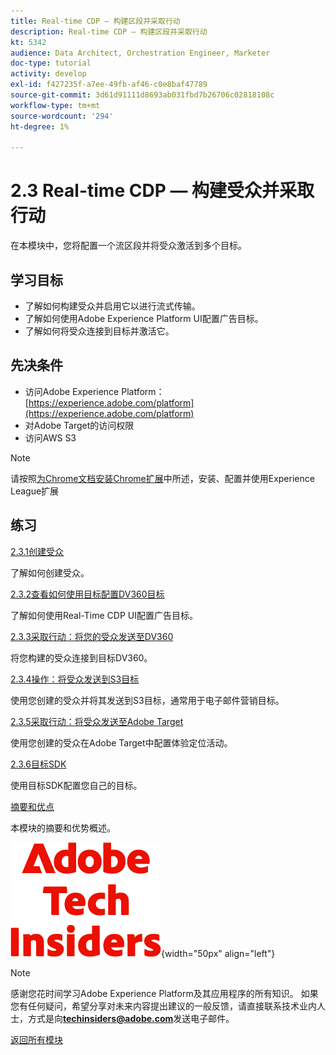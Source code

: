 ```yaml
---
title: Real-time CDP — 构建区段并采取行动
description: Real-time CDP — 构建区段并采取行动
kt: 5342
audience: Data Architect, Orchestration Engineer, Marketer
doc-type: tutorial
activity: develop
exl-id: f427235f-a7ee-49fb-af46-c0e8baf47789
source-git-commit: 3d61d91111d8693ab031fbd7b26706c02818108c
workflow-type: tm+mt
source-wordcount: '294'
ht-degree: 1%

---
```


# 2.3 Real-time CDP — 构建受众并采取行动

在本模块中，您将配置一个流区段并将受众激活到多个目标。

## 学习目标

- 了解如何构建受众并启用它以进行流式传输。
- 了解如何使用Adobe Experience Platform UI配置广告目标。
- 了解如何将受众连接到目标并激活它。

## 先决条件

- 访问Adobe Experience Platform： [https://experience.adobe.com/platform](https://experience.adobe.com/platform)
- 对Adobe Target的访问权限
- 访问AWS S3

>[!NOTE]
>
>请按照[为Chrome文档安装Chrome扩展](../../../getting-started/gettingstarted/ex1.md)中所述，安装、配置并使用Experience League扩展

## 练习

[2.3.1创建受众](./ex1.md)

了解如何创建受众。

[2.3.2查看如何使用目标配置DV360目标](./ex2.md)

了解如何使用Real-Time CDP UI配置广告目标。

[2.3.3采取行动：将您的受众发送至DV360](./ex3.md)

将您构建的受众连接到目标DV360。

[2.3.4操作：将受众发送到S3目标](./ex4.md)

使用您创建的受众并将其发送到S3目标，通常用于电子邮件营销目标。

[2.3.5采取行动：将受众发送至Adobe Target](./ex5.md)

使用您创建的受众在Adobe Target中配置体验定位活动。

[2.3.6目标SDK](./ex6.md)

使用目标SDK配置您自己的目标。

[摘要和优点](./summary.md)

本模块的摘要和优势概述。

![技术内部人士](./../../../../assets/images/techinsiders.png){width="50px" align="left"}

>[!NOTE]
>
>感谢您花时间学习Adobe Experience Platform及其应用程序的所有知识。 如果您有任何疑问，希望分享对未来内容提出建议的一般反馈，请直接联系技术业内人士，方式是向&#x200B;**techinsiders@adobe.com**&#x200B;发送电子邮件。

[返回所有模块](./../../../../overview.md)
